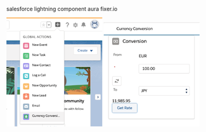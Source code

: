 salesforce lightning component aura fixer.io


<img src="https://github.com/zen37/salesforce/blob/master/conversion-rate/global.png" alt="Global Actions" width="250"/>

<img src="https://github.com/zen37/salesforce/blob/master/conversion-rate/currency%20conversion.png" alt="Currency Conversion" width="250"/>


